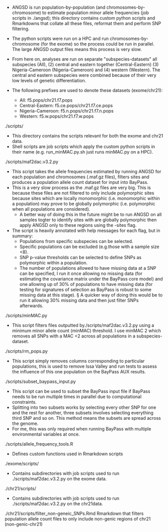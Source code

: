 - ANGSD is run population-by-population (and chromosomes-by-chromosome) to estimate population minor allele frequencies (job 
scripts in ./angsd); this directory contains custom python scripts and Rmarkdowns that collate all these files, reformat them and 
perform SNP filtering.
- The python scripts were run on a HPC and run chromosomes-by-chromosome (for the exome) so the process could be run in 
parallel. The large ANGSD output files means this process is very slow.
	
- From here on, analyses are run on separate "subspecies-datasets" all subspecies (All), (2) central and eastern together 
(Central-Eastern) (3) Nigeria-Cameroon (Nigeria-Cameroon) and (4) western (Western). The central and eastern subspecies were combined 
because of their very low levels of genetic differentiation.
- The following prefixes are used to denote these datasets (exome/chr21):
	- All: f5.pops/chr21.f7.pops
	- Central-Eastern: f5.ce.pops/chr21.f7.ce.pops
	- Nigeria-Cameroon: f5.n.pops/chr21.f7.n.pops
	- Western: f5.w.pops/chr21.f7.w.pops

./scripts/
- This directory contains the scripts relevant for both the exome and chr21 data.
- Shell scripts are job scripts which apply the custom python scripts in their name (e.g. run_minMAC.py.sh just runs minMAC.py 
on a HPC).
	
./scripts/maf2dac.v3.2.py
- This script takes the allele frequencies estimated by running ANGSD for each population and chromosomes (.maf.gz files), 
filters sites and produces a population allele count dataset for input into BayPass.
- This is a very slow process as the .maf.gz files are very big. This is because these files are not filtered to only include 
polymorphic sites because sites which are locally monomorphic (i.e. monomorphic within a population) may prove to be globally 
polymorphic (i.e. polymorphic when all populations are considered).
	- A better way of doing this in the future might be to run ANGSD on all samples togter to identify sites with are 
globally polymorphic then apply ANGSD only to these regions using the -sites flag.
- The script is heavily annotated with help messages for each flag, but in summary:
	- Populations from specific subspecies can be selected.
	- Specific populations can be excluded (e.g.those with a sample size <8).
	- SNP p-value thresholds can be selected to define SNPs as polymorphic within a population.
	- The number of populations allowed to have missing data at a SNP can be specified, I run it once allowing no missing 
data (for estimating the covariance matrix under the BayPass core model) and one allowing up of 30% of populations to have missing 
data (for testing for signatures of selection as BayPass is robust to some missing data at this stage).
			§ A quicker way of doing this would be to run it allowing 30% missing data and then just filter SNPs 
afterwards.

./scripts/minMAC.py
- This script filters files outputted by./scripts/maf2dac.v3.2.py using a minimum minor allele count (minMAC) threshold. I use 
minMAC 2 which removes all SNPs with a MAC <2 across all populations in a subspecies-dataset.
	
./scripts/rm_pops.py
- This script simply removes columns corresponding to particular populations, this is used to remove Issa Valley and run tests 
to assess the influence of this one population on the BayPass AUX results.

./scripts/subset_baypass_input.py
- This script can be used to subset the BayPass input file if BayPass needs to be run multiple times in parallel due to 
computational constraints.
- Splitting into two subsets works by selecting every other SNP for one and the rest for another, three subsets involves 
selecting everything third SNP and so on. This method means the subsets are spread across the genome.
- For me, this was only required when running BayPass with multiple environmental variables at once.

./scripts/allele_frequency_tools.R
- Defines custom functions used in Rmarkdown scripts 

./exome/scripts/
- Contains subdirectories with job scripts used to run ./scripts/maf2dac.v3.2.py on the exome data.

./chr21/scripts/
- Contains subdirectories with job scripts used to run ./scripts/maf2dac.v3.2.py on the chr21data.

./chr21/scripts/filter_non-geneic_SNPs.Rmd
Rmarkdown that filters population allele count files to only include non-genic regions of chr21 (non-genic-chr21)

